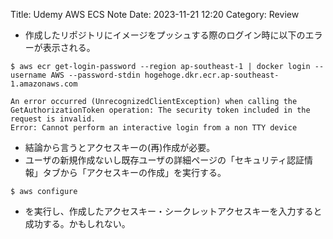 Title: Udemy AWS ECS Note
Date: 2023-11-21 12:20
Category: Review

- 作成したリポジトリにイメージをプッシュする際のログイン時に以下のエラーが表示される。
```
$ aws ecr get-login-password --region ap-southeast-1 | docker login --username AWS --password-stdin hogehoge.dkr.ecr.ap-southeast-1.amazonaws.com
```
```
An error occurred (UnrecognizedClientException) when calling the GetAuthorizationToken operation: The security token included in the request is invalid.
Error: Cannot perform an interactive login from a non TTY device
```
- 結論から言うとアクセスキーの(再)作成が必要。
- ユーザの新規作成ないし既存ユーザの詳細ページの「セキュリティ認証情報」タブから「アクセスキーの作成」を実行する。
```
$ aws configure
```
- を実行し、作成したアクセスキー・シークレットアクセスキーを入力すると成功する。かもしれない。


